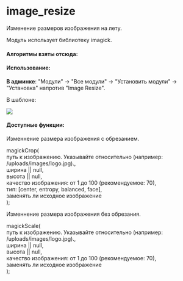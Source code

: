 # image_resize
Изменение размеров изображения на лету.

Модуль использует библиотеку imagick.

<h4>Алгоритмы взяты отсюда:</h4>
<p><a href="https://github.com/tim-reynolds/crop/tree/UpdateEntropyAlgorithm"></a></p>

<h4>Использование:</h4>
<p><b>В админке</b>: "Модули" -> "Все модули" -> "Установить модули" -> "Установка" напротив "Image Resize".</p>
<p>В шаблоне: <pre><img src=\"{magickCrop($page['field_image'], 300, 300)}"></pre></p>

<h4>Доступные функции:</h4>
<p>Изменнение размера изображения с обрезанием.<p>
<p>magickCrop(<br>
    путь к изображению. Указывайте относительно (например: /uploads/images/logo.jpg).,<br>
    ширина || null,<br>
    высота || null,<br>
    качество изображения: от 1 до 100 (рекомендуемое: 70),<br>
    тип: [center, entropy, balanced, face],<br>
    заменять ли исходное изображение<br>
);</p>

<p>Изменнение размера изображения без обрезания.</p>
<p>magickScale(<br>
    путь к изображению. Указывайте относительно (например: /uploads/images/logo.jpg).,<br>
    ширина || null,<br>
    высота || null,<br>
    качество изображения: от 1 до 100 (рекомендуемое: 70),<br>
    заменять ли исходное изображение<br>
);</p>
